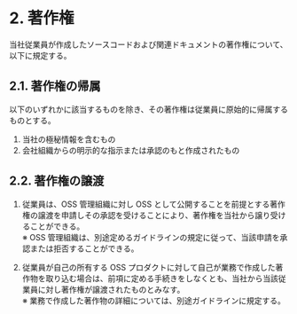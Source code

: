 # 2. 著作権
当社従業員が作成したソースコードおよび関連ドキュメントの著作権について、以下に規定する。

## 2.1. 著作権の帰属
以下のいずれかに該当するものを除き、その著作権は従業員に原始的に帰属するものとする。

1. 当社の極秘情報を含むもの
2. 会社組織からの明示的な指示または承認のもと作成されたもの

## 2.2. 著作権の譲渡

1. 従業員は、OSS 管理組織に対し OSS として公開することを前提とする著作権の譲渡を申請しその承認を受けることにより、著作権を当社から譲り受けることができる。  
※ OSS 管理組織は、別途定めるガイドラインの規定に従って、当該申請を承認または拒否することができる。

2. 従業員が自己の所有する OSS プロダクトに対して自己が業務で作成した著作物を取り込む場合は、前項に定める手続きをしなくとも、当社から当該従業員に対し著作権が譲渡されたものとみなす。  
※ 業務で作成した著作物の詳細については、別途ガイドラインに規定する。
